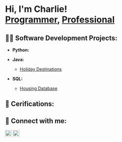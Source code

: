 <h1>Hi, I'm Charlie! <br/><a href="https://github.com/CharlieKirbyy">Programmer</a>, <a href="https://www.linkedin.com/in/charliekirby001/">Professional</a></h1>

<h2>👨‍💻 Software Development Projects:</h2>

- <b>Python:</b>

- <b>Java:</b>
  - [Holiday Destinations](https://github.com/CharlieKirbyy/Holiday-Destinations)
- <b>SQL:</b>
  - [Housing Database](https://github.com/CharlieKirbyy/HousingDatabase)

<h2>📃 Cerifications:</h2>

<h2> 🤳 Connect with me:</h2>

[<img align="left" alt="CharlieKirby | LinkedIn" width="22px" src="https://cdn.jsdelivr.net/npm/simple-icons@v3/icons/linkedin.svg" />][linkedin]
[<img align="left" alt="CharlieKirby | Instagram" width="22px" src="https://cdn.jsdelivr.net/npm/simple-icons@v3/icons/instagram.svg" />][instagram]


[instagram]: https://www.instagram.com/charliekirby_/
[linkedin]: https://www.linkedin.com/in/charliekirby001/
